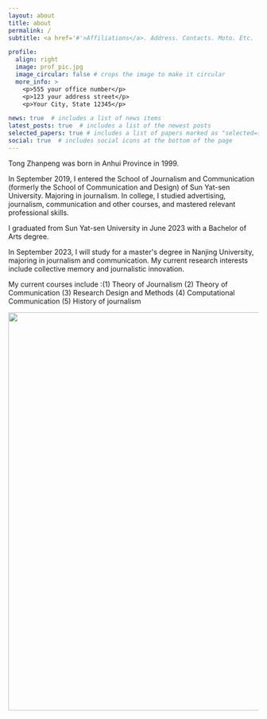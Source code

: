 ```yaml
---
layout: about
title: about
permalink: /
subtitle: <a href='#'>Affiliations</a>. Address. Contacts. Moto. Etc.

profile:
  align: right
  image: prof_pic.jpg
  image_circular: false # crops the image to make it circular
  more_info: >
    <p>555 your office number</p>
    <p>123 your address street</p>
    <p>Your City, State 12345</p>

news: true  # includes a list of news items
latest_posts: true  # includes a list of the newest posts
selected_papers: true # includes a list of papers marked as "selected={true}"
social: true  # includes social icons at the bottom of the page
---
```


Tong Zhanpeng was born in Anhui Province in 1999.

In September 2019, I entered the School of Journalism and Communication (formerly the School of Communication and Design) of Sun Yat-sen University. Majoring in journalism. In college, I studied advertising, journalism, communication and other courses, and mastered relevant professional skills.

I graduated from Sun Yat-sen University in June 2023 with a Bachelor of Arts degree.

In September 2023, I will study for a master's degree in Nanjing University, majoring in journalism and communication. My current research interests include collective memory and journalistic innovation.

My current courses include :(1) Theory of Journalism (2) Theory of Communication (3) Research Design and Methods (4) Computational Communication (5) History of journalism

<img src="/assets/img/IMG_1443.JPG" align = "middle" width ="800px">
 
